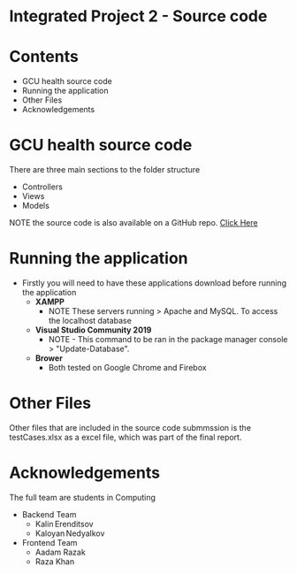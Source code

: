 # Integrated Project 2 - Source code

# Contents
- GCU health source code
- Running the application
- Other Files
- Acknowledgements

# GCU health source code
 There are three main sections to the folder structure
 - Controllers
 - Views
 - Models

NOTE the source code is also available on a GitHub repo. 
<a href="https://github.com/Kalcho815/HealthAppGCU" target="_blank">Click Here</a>

# Running the application

- Firstly you will need to have these applications download before running the application
  - **XAMPP**
    -  NOTE These servers running > Apache and MySQL. To access the localhost database 
  - **Visual Studio Community 2019**
    - NOTE - This command to be ran in the package manager console > "Update-Database".
  - **Brower**
    - Both tested on Google Chrome and Firebox


# Other Files
Other files that are included in the source code submmssion is the testCases.xlsx as a excel file, which was part of the final report.

# Acknowledgements
The full team are students in Computing

- Backend Team
    - Kalin Erenditsov
    - Kaloyan Nedyalkov
- Frontend Team
    - Aadam Razak
    - Raza Khan
